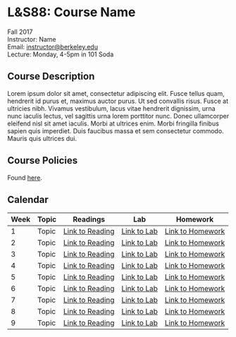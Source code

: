 # L&S88: Course Name
   
Fall 2017  
Instructor: Name  
Email: instructor@berkeley.edu  
Lecture: Monday, 4-5pm in 101 Soda  

## Course Description

Lorem ipsum dolor sit amet, consectetur adipiscing elit. Fusce tellus quam, hendrerit id purus et, maximus auctor purus. Ut sed convallis risus. Fusce at ultricies nibh. Vivamus vestibulum, lacus vitae hendrerit dignissim, urna nunc iaculis lectus, vel sagittis urna lorem porttitor nunc. Donec ullamcorper eleifend nisl sit amet iaculis. Morbi at ultrices enim. Morbi fringilla finibus sapien quis imperdiet. Duis faucibus massa et sem consectetur commodo. Mauris quis ultrices dui.

## Course Policies

Found [here](policies.md).

## Calendar

Week | Topic | Readings | Lab | Homework 
--- | --- | --- | --- | ---
1 | Topic | [Link to Reading](https://google.com) | [Link to Lab](https://google.com) | [Link to Homework](https://google.com)
2 | Topic | [Link to Reading](https://google.com) | [Link to Lab](https://google.com) | [Link to Homework](https://google.com)
3 | Topic | [Link to Reading](https://google.com) | [Link to Lab](https://google.com) | [Link to Homework](https://google.com)
4 | Topic | [Link to Reading](https://google.com) | [Link to Lab](https://google.com) | [Link to Homework](https://google.com)
5 | Topic | [Link to Reading](https://google.com) | [Link to Lab](https://google.com) | [Link to Homework](https://google.com)
6 | Topic | [Link to Reading](https://google.com) | [Link to Lab](https://google.com) | [Link to Homework](https://google.com)
7 | Topic | [Link to Reading](https://google.com) | [Link to Lab](https://google.com) | [Link to Homework](https://google.com)
8 | Topic | [Link to Reading](https://google.com) | [Link to Lab](https://google.com) | [Link to Homework](https://google.com)
9 | Topic | [Link to Reading](https://google.com) | [Link to Lab](https://google.com) | [Link to Homework](https://google.com)
